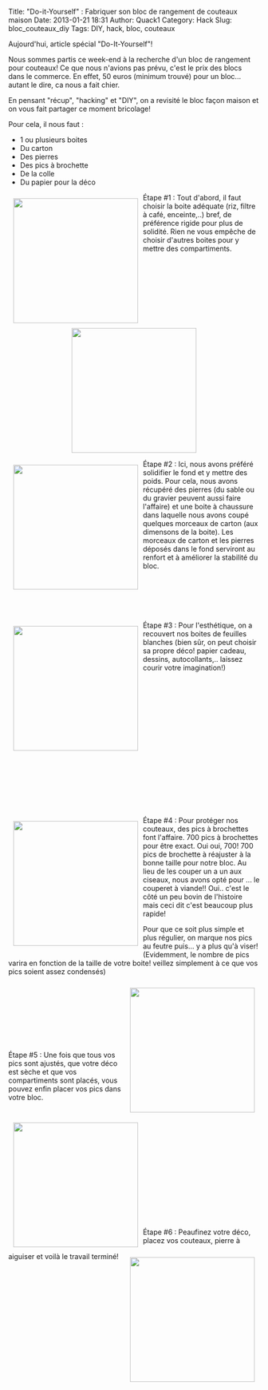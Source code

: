 Title: "Do-it-Yourself" : Fabriquer son bloc de rangement de couteaux maison
Date: 2013-01-21 18:31
Author: Quack1
Category: Hack
Slug: bloc_couteaux_diy
Tags: DIY, hack, bloc, couteaux

Aujourd'hui, article spécial "Do-It-Yourself"! 

Nous sommes partis ce week-end à la recherche d'un bloc de rangement pour couteaux! Ce que nous n'avions pas prévu, c'est le prix des blocs dans le commerce. 
En effet, 50 euros (minimum trouvé) pour un bloc... autant le dire, ca nous a fait chier.

En pensant "récup", "hacking" et "DIY", on a revisité le bloc façon maison et on vous fait partager ce moment bricolage!

Pour cela, il nous faut : 

- 1 ou plusieurs boites
- Du carton 
- Des pierres
- Des pics à brochette
- De la colle
- Du papier pour la déco


<div vertical-align=center><a href="static/upload/couteaux_1.jpg"><img src="static/upload/couteaux_1.jpg" align="center" width="250" style="float: left; margin:10px;"/></a>Étape #1 : Tout d'abord, il faut choisir la boite adéquate (riz, filtre à café, enceinte,..) bref, de préférence rigide pour plus de solidité. Rien ne vous empêche de choisir d'autres boites pour y mettre des compartiments.</div>

<p><div align=center><a href="static/upload/couteaux_3.jpg"><img src="static/upload/couteaux_3.jpg" align="center" width="250"/></a></div></p>

<div><a href="static/upload/couteaux_2.jpg"><img src="static/upload/couteaux_2.jpg" align="center" width="250" style="float: left; margin:10px;"/></a>Étape #2 : Ici, nous avons préféré solidifier le fond et y mettre des poids. Pour cela, nous avons récupéré des pierres (du sable ou du gravier peuvent aussi faire l'affaire) et une boite à chaussure dans laquelle nous avons coupé quelques morceaux de carton (aux dimensons de la boite). Les morceaux de carton et les pierres déposés dans le fond serviront au renfort et à améliorer la stabilité du bloc.</div>
<br/>
<br/>
<br/>
<br/>
<br/>
<br/>
<div><a href="static/upload/couteaux_4.jpg"><img src="static/upload/couteaux_4.jpg" align="center" width="250" style="float: left; margin:10px;"/></a>Étape #3 : Pour l'esthétique, on a recouvert nos boites de feuilles blanches (bien sûr, on peut choisir sa propre déco! papier cadeau, dessins, autocollants,.. laissez courir votre imagination!)</div>
<br/>
<br/>
<br/>
<br/>
<br/>
<br/>
<br/>
<br/>
<br/>
<br/>
<br/>
<br/>
<br/>
<br/>
<br/>
<br/>
<br/>

<div><a href="static/upload/couteaux_5.jpg"><img src="static/upload/couteaux_5.jpg" align="center" width="250" style="float: left; margin:10px;"/></a>Étape #4 : Pour protéger nos couteaux, des pics à brochettes font l'affaire. 700 pics à brochettes pour être exact. Oui oui, 700! 700 pics de brochette à réajuster à la bonne taille pour notre bloc. Au lieu de les couper un a un aux ciseaux, nous avons opté pour ... le couperet à viande!! Oui.. c'est le côté un peu bovin de l'histoire mais ceci dit c'est beaucoup plus rapide!
<br/>

Pour que ce soit plus simple et plus régulier, on marque nos pics au feutre puis... y a plus qu'à viser! (Evidemment, le nombre de pics varira en fonction de la taille de votre boite! veillez simplement à ce que vos pics soient assez condensés)</div>

<div><a href="static/upload/couteaux_6.jpg"><img src="static/upload/couteaux_6.jpg" align="center" width="250" style="float: right; margin:10px;"/></a></div>
<br/>
<br/>
<br/>
<br/>
<br/>
<br/>
<br/>
<br/>

<div><a href="static/upload/couteaux_7.jpg"><img src="static/upload/couteaux_7.jpg" align="center" width="250" style="float: left; margin:10px;"/></a>Étape #5 : Une fois que tous vos pics sont ajustés, que votre déco est sèche et que vos compartiments sont placés, vous pouvez enfin placer vos pics dans votre bloc.</div>
<br/>
<br/>
<br/>
<br/>
<br/>
<br/>
<br/>
<br/>
<br/>
<br/>
<br/>
<br/>
<br/>
<br/>

<div><a href="static/upload/couteaux_8.jpg"><img src="static/upload/couteaux_8.jpg" align="center" width="250" style="float: right; margin:10px;"/></a>Étape #6 : Peaufinez votre déco, placez vos couteaux, pierre à aiguiser et voilà le travail terminé!</div>